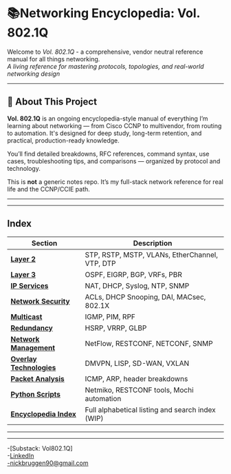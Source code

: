# 📚Networking Encyclopedia: Vol. 802.1Q
Welcome to *Vol. 802.1Q* - a comprehensive, vendor neutral reference manual for all things networking.  
*A living reference for mastering protocols, topologies, and real-world networking design*

---

## 🧭 About This Project

**Vol. 802.1Q** is an ongoing encyclopedia-style manual of everything I’m learning about networking — from Cisco CCNP to multivendor, from routing to automation. It's designed for deep study, long-term retention, and practical, production-ready knowledge.

You’ll find detailed breakdowns, RFC references, command syntax, use cases, troubleshooting tips, and comparisons — organized by protocol and technology.

This is **not** a generic notes repo. It’s my full-stack network reference for real life and the CCNP/CCIE path.

---


---
## Index

| Section | Description |
|--------|-------------|
| **[Layer 2](./Layer2/)** | STP, RSTP, MSTP, VLANs, EtherChannel, VTP, DTP |
| **[Layer 3](./Layer3/)** | OSPF, EIGRP, BGP, VRFs, PBR |
| **[IP Services](./IP_Services/)** | NAT, DHCP, Syslog, NTP, SNMP |
| **[Network Security](./Security/)** | ACLs, DHCP Snooping, DAI, MACsec, 802.1X |
| **[Multicast](./Multicast/)** | IGMP, PIM, RPF |
| **[Redundancy](./Redundancy/)** | HSRP, VRRP, GLBP |
| **[Network Management](./Management/)** | NetFlow, RESTCONF, NETCONF, SNMP |
| **[Overlay Technologies](./Overlay/)** | DMVPN, LISP, SD-WAN, VXLAN |
| **[Packet Analysis](./Wireshark/)** | ICMP, ARP, header breakdowns |
| **[Python Scripts](../Python/)** | Netmiko, RESTCONF tools, Mochi automation |
| **[Encyclopedia Index](./Index.md)** | Full alphabetical listing and search index (WIP) |

---

---
-[Substack: Vol802.1Q]  
-[LinkedIn](http://linkedin.com/nickbruggen90)  
-nickbruggen90@gmail.com  
